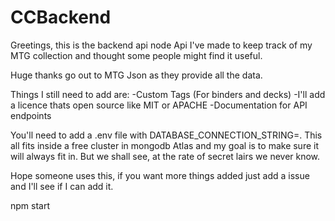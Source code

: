 # CCBackend

Greetings, this is the backend api node Api I've made to keep track of my MTG collection and thought some people might find it useful.

Huge thanks go out to MTG Json as they provide all the data. 

Things I still need to add are:
  -Custom Tags (For binders and decks)
  -I'll add a licence thats open source like MIT or APACHE
  -Documentation for API endpoints
  
You'll need to add a .env file with DATABASE_CONNECTION_STRING=<Your mongodb connection string>. This all fits inside a free cluster in mongodb Atlas and my goal is to make sure it will always fit in. But we shall see, at the rate of secret lairs we never know.

Hope someone uses this, if you want more things added just add a issue and I'll see if I can add it.

  npm start
